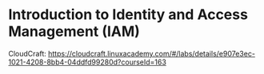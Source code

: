 # Introduction to Identity and Access Management (IAM)

CloudCraft: <https://cloudcraft.linuxacademy.com/#/labs/details/e907e3ec-1021-4208-8bb4-04ddfd99280d?courseId=163>